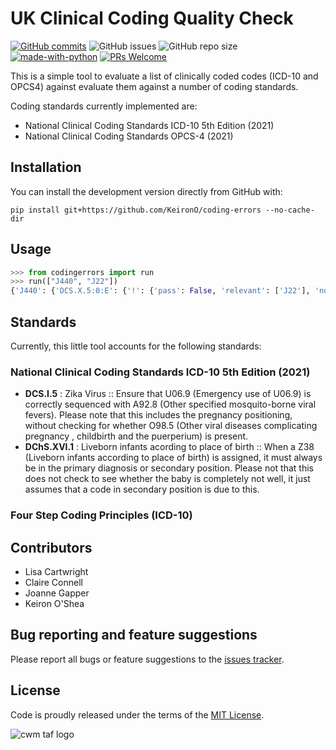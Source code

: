 # UK Clinical Coding Quality Check

[![GitHub commits](https://badgen.net/github/commits/KeironO/coding-errors/main)](https://GitHub.com/KeironO/coding-errors/main/commit/)
![GitHub issues](https://img.shields.io/github/issues/KeironO/coding-errors)
![GitHub repo size](https://img.shields.io/github/repo-size/KeironO/coding-errors)
[![made-with-python](https://img.shields.io/badge/Made%20with-Python-1f425f.svg)](https://www.python.org/)
[![PRs Welcome](https://img.shields.io/badge/PRs-welcome-brightgreen.svg?style=flat-square)](http://makeapullrequest.com)

This is a simple tool to evaluate a list of clinically coded codes (ICD-10 and OPCS4) against evaluate them against a number of coding standards.

Coding standards currently implemented are:

- National Clinical Coding Standards ICD-10 5th Edition (2021)
- National Clinical Coding Standards OPCS-4 (2021)

## Installation

You can install the development version directly from GitHub with:

```
pip install git+https://github.com/KeironO/coding-errors --no-cache-dir
```

## Usage

```python
>>> from codingerrors import run
>>> run(["J440", "J22"])
{'J440': {'DCS.X.5:0:E': {'!': {'pass': False, 'relevant': ['J22'], 'note': 'You cannot code J22 with J440'}}}}
```

## Standards

Currently, this little tool accounts for the following standards:

### National Clinical Coding Standards ICD-10 5th Edition (2021)

- **DCS.I.5** : Zika Virus :: Ensure that U06.9 (Emergency use of U06.9) is correctly sequenced with A92.8 (Other specified mosquito-borne viral fevers). Please note that this includes the pregnancy positioning, without checking for whether O98.5 (Other viral diseases complicating pregnancy , childbirth and the puerperium) is present.
- **DChS.XVI.1** : Liveborn infants acording to place of birth :: When a Z38 (Liveborn infants according to place of birth) is assigned, it must always be in the primary diagnosis or secondary position. Please not that this does not check to see whether the baby is completely not well, it just assumes that a code in secondary position is due to this.


### Four Step Coding Principles (ICD-10)

## Contributors

- Lisa Cartwright
- Claire Connell
- Joanne Gapper
- Keiron O'Shea 

## Bug reporting and feature suggestions

Please report all bugs or feature suggestions to the [issues tracker](https://www.github.com/KeironO/coding-errors/issues).

## License
Code is proudly released under the terms of the [MIT License](https://raw.githubusercontent.com/KeironO/coding-errors/main/LICENSE).

![cwm taf logo](https://img.keiron.xyz/ru59p3.png)

